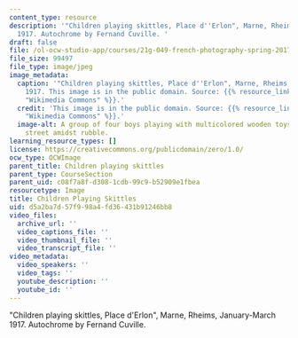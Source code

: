 ```yaml
---
content_type: resource
description: '"Children playing skittles, Place d''Erlon", Marne, Rheims, January-March
  1917. Autochrome by Fernand Cuville. '
draft: false
file: /ol-ocw-studio-app/courses/21g-049-french-photography-spring-2017/d5a2ba7d57f998a4fd36431b91246bb8_Skittles.jpg
file_size: 99497
file_type: image/jpeg
image_metadata:
  caption: '"Children playing skittles, Place d''Erlon", Marne, Rheims, January-March
    1917. This image is in the public domain. Source: {{% resource_link "7f0e1a3c-a168-496b-b250-608eb9c3dfe8"
    "Wikimedia Commons" %}}.'
  credit: 'This image is in the public domain. Source: {{% resource_link "7f0e1a3c-a168-496b-b250-608eb9c3dfe8"
    "Wikimedia Commons" %}}.'
  image-alt: A group of four boys playing with multicolored wooden toys on a cobblestone
    street amidst rubble.
learning_resource_types: []
license: https://creativecommons.org/publicdomain/zero/1.0/
ocw_type: OCWImage
parent_title: Children playing skittles
parent_type: CourseSection
parent_uid: c08f7a8f-d308-1cdb-99c9-b52909e1fbea
resourcetype: Image
title: Children Playing Skittles
uid: d5a2ba7d-57f9-98a4-fd36-431b91246bb8
video_files:
  archive_url: ''
  video_captions_file: ''
  video_thumbnail_file: ''
  video_transcript_file: ''
video_metadata:
  video_speakers: ''
  video_tags: ''
  youtube_description: ''
  youtube_id: ''
---
```

"Children playing skittles, Place d'Erlon", Marne, Rheims, January-March 1917. Autochrome by Fernand Cuville.